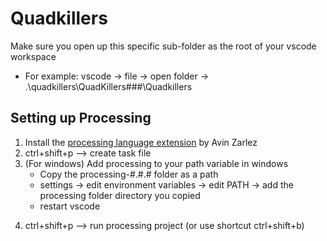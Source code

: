 # Quadkillers

Make sure you open up this specific sub-folder as the root of your vscode workspace
- For example: vscode -> file -> open folder -> .\quadkillers\QuadKillers###\Quadkillers

## Setting up Processing
1. Install the [processing language extension](https://marketplace.visualstudio.com/items?itemName=Tobiah.language-pde) by Avin Zarlez
2. ctrl+shift+p --> create task file
3. (For windows) Add processing to your path variable in windows
    - Copy the processing-#.#.# folder as a path
    - settings -> edit environment variables -> edit PATH -> add the processing folder directory you copied
    - restart vscode
<!-- 4. Alternative: Change the path directory in tasks.json (Alternative to 3)
    - Find the `"command": "${config:processing.path}",` line in the `.vscode/tasks.json` file
    - Copy the processing-#.#.# folder as a path
    - Replace `processing.path` with the folder directory you copied -->
4. ctrl+shift+p --> run processing project (or use shortcut ctrl+shift+b)